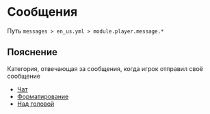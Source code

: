 # Сообщения
Путь `messages > en_us.yml > module.player.message.*`

## Пояснение
Категория, отвечающая за сообщения, когда игрок отправил своё сообщение
- [Чат](/ru/messages/en_us/module/player/message/chat/)
- [Форматирование](/ru/messages/en_us/module/player/message/format/)
- [Над головой](/ru/messages/en_us/module/player/message/bubble/)